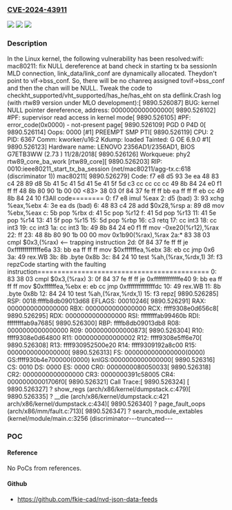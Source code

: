### [CVE-2024-43911](https://cve.mitre.org/cgi-bin/cvename.cgi?name=CVE-2024-43911)
![](https://img.shields.io/static/v1?label=Product&message=Linux&color=blue)
![](https://img.shields.io/static/v1?label=Version&message=1da177e4c3f4%3C%20a5594c1e03b0%20&color=brighgreen)
![](https://img.shields.io/static/v1?label=Vulnerability&message=n%2Fa&color=brighgreen)

### Description

In the Linux kernel, the following vulnerability has been resolved:wifi: mac80211: fix NULL dereference at band check in starting tx ba sessionIn MLD connection, link_data/link_conf are dynamically allocated. Theydon't point to vif->bss_conf. So, there will be no chanreq assigned tovif->bss_conf and then the chan will be NULL. Tweak the code to checkht_supported/vht_supported/has_he/has_eht on sta deflink.Crash log (with rtw89 version under MLO development):[ 9890.526087] BUG: kernel NULL pointer dereference, address: 0000000000000000[ 9890.526102] #PF: supervisor read access in kernel mode[ 9890.526105] #PF: error_code(0x0000) - not-present page[ 9890.526109] PGD 0 P4D 0[ 9890.526114] Oops: 0000 [#1] PREEMPT SMP PTI[ 9890.526119] CPU: 2 PID: 6367 Comm: kworker/u16:2 Kdump: loaded Tainted: G           OE      6.9.0 #1[ 9890.526123] Hardware name: LENOVO 2356AD1/2356AD1, BIOS G7ETB3WW (2.73 ) 11/28/2018[ 9890.526126] Workqueue: phy2 rtw89_core_ba_work [rtw89_core][ 9890.526203] RIP: 0010:ieee80211_start_tx_ba_session (net/mac80211/agg-tx.c:618 (discriminator 1)) mac80211[ 9890.526279] Code: f7 e8 d5 93 3e ea 48 83 c4 28 89 d8 5b 41 5c 41 5d 41 5e 41 5f 5d c3 cc cc cc cc 49 8b 84 24 e0 f1 ff ff 48 8b 80 90 1b 00 00 <83> 38 03 0f 84 37 fe ff ff bb ea ff ff ff eb cc 49 8b 84 24 10 f3All code========   0:	f7 e8                	imul   %eax   2:	d5                   	(bad)   3:	93                   	xchg   %eax,%ebx   4:	3e ea                	ds (bad)   6:	48 83 c4 28          	add    $0x28,%rsp   a:	89 d8                	mov    %ebx,%eax   c:	5b                   	pop    %rbx   d:	41 5c                	pop    %r12   f:	41 5d                	pop    %r13  11:	41 5e                	pop    %r14  13:	41 5f                	pop    %r15  15:	5d                   	pop    %rbp  16:	c3                   	retq  17:	cc                   	int3  18:	cc                   	int3  19:	cc                   	int3  1a:	cc                   	int3  1b:	49 8b 84 24 e0 f1 ff 	mov    -0xe20(%r12),%rax  22:	ff  23:	48 8b 80 90 1b 00 00 	mov    0x1b90(%rax),%rax  2a:*	83 38 03             	cmpl   $0x3,(%rax)		<-- trapping instruction  2d:	0f 84 37 fe ff ff    	je     0xfffffffffffffe6a  33:	bb ea ff ff ff       	mov    $0xffffffea,%ebx  38:	eb cc                	jmp    0x6  3a:	49                   	rex.WB  3b:	8b                   	.byte 0x8b  3c:	84 24 10             	test   %ah,(%rax,%rdx,1)  3f:	f3                   	repzCode starting with the faulting instruction===========================================   0:	83 38 03             	cmpl   $0x3,(%rax)   3:	0f 84 37 fe ff ff    	je     0xfffffffffffffe40   9:	bb ea ff ff ff       	mov    $0xffffffea,%ebx   e:	eb cc                	jmp    0xffffffffffffffdc  10:	49                   	rex.WB  11:	8b                   	.byte 0x8b  12:	84 24 10             	test   %ah,(%rax,%rdx,1)  15:	f3                   	repz[ 9890.526285] RSP: 0018:ffffb8db09013d68 EFLAGS: 00010246[ 9890.526291] RAX: 0000000000000000 RBX: 0000000000000000 RCX: ffff9308e0d656c8[ 9890.526295] RDX: 0000000000000000 RSI: ffffffffab99460b RDI: ffffffffab9a7685[ 9890.526300] RBP: ffffb8db09013db8 R08: 0000000000000000 R09: 0000000000000873[ 9890.526304] R10: ffff9308e0d64800 R11: 0000000000000002 R12: ffff9308e5ff6e70[ 9890.526308] R13: ffff930952500e20 R14: ffff9309192a8c00 R15: 0000000000000000[ 9890.526313] FS:  0000000000000000(0000) GS:ffff930b4e700000(0000) knlGS:0000000000000000[ 9890.526316] CS:  0010 DS: 0000 ES: 0000 CR0: 0000000080050033[ 9890.526318] CR2: 0000000000000000 CR3: 0000000391c58005 CR4: 00000000001706f0[ 9890.526321] Call Trace:[ 9890.526324]  <TASK>[ 9890.526327] ? show_regs (arch/x86/kernel/dumpstack.c:479)[ 9890.526335] ? __die (arch/x86/kernel/dumpstack.c:421 arch/x86/kernel/dumpstack.c:434)[ 9890.526340] ? page_fault_oops (arch/x86/mm/fault.c:713)[ 9890.526347] ? search_module_extables (kernel/module/main.c:3256 (discriminator---truncated---

### POC

#### Reference
No PoCs from references.

#### Github
- https://github.com/fkie-cad/nvd-json-data-feeds

